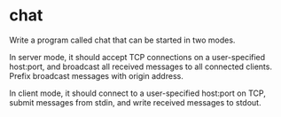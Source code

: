 # chat

Write a program called chat that can be started in two modes. 

In server mode, it should accept TCP connections on a user-specified host:port,
and broadcast all received messages to all connected clients. Prefix broadcast
messages with origin address.

In client mode, it should connect to a user-specified host:port on TCP, submit
messages from stdin, and write received messages to stdout.

